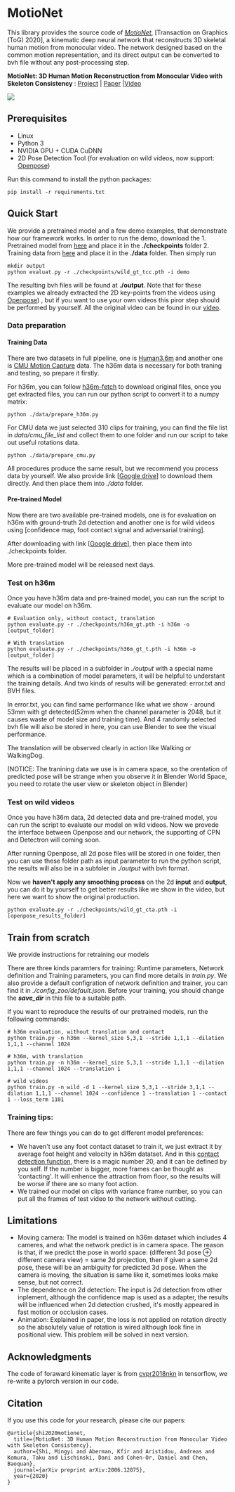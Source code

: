 # MotioNet

This library provides the source code of [*MotioNet*](http://rubbly.cn/publications/motioNet), [Transaction on Graphics (ToG) 2020], a kinematic deep neural network that reconstructs 3D skeletal human motion from monocular video. The network designed based on the common motion representation, and its direct output can be converted to bvh file without any post-processing step.

**MotioNet: 3D Human Motion Reconstruction from Monocular Video with Skeleton Consistency** : [Project](https://rubbly.cn/publications/motioNet/) | [Paper](https://arxiv.org/abs/2006.12075) |[Video](https://www.youtube.com/watch?v=8YubchlzvFA)

<img src="https://rubbly.cn/publications/motioNet/cover.gif" align="center">



## Prerequisites

- Linux
- Python 3
- NVIDIA GPU + CUDA CuDNN
- 2D Pose Detection Tool (for evaluation on wild videos, now support: [Openpose](https://github.com/CMU-Perceptual-Computing-Lab/openpose))

Run this command to install the python packages:

```shell
pip install -r requirements.txt
```

## Quick Start
We provide a pretrained model and a few demo examples, that demonstrate how our framework works. In order to run the demo, download the 1. Pretrained model from [here](https://drive.google.com/drive/folders/19hO4eVV8cE61aVg3dA-hClVjrtiJhq8d) and place it in the **./checkpoints** folder 2. Training data from [here](https://drive.google.com/drive/folders/1mvRPqtsNp46grBQ9feYish8evhEkm_9O) and place it in the **./data** folder. Then simply run

```shell
mkdir output
python evaluat.py -r ./checkpoints/wild_gt_tcc.pth -i demo
```

The resulting bvh files will be found at **./output**. Note that for these examples we already extracted the 2D key-points from the videos using [Openpose](https://github.com/CMU-Perceptual-Computing-Lab/openpose)) , but if you want to use your own videos this piror step should be performed by yourself. All the original video can be found in our [video](https://www.youtube.com/watch?v=8YubchlzvFA).

### Data preparation

#### Training Data

There are two datasets in full pipeline, one is [Human3.6m](http://vision.imar.ro/human3.6m/description.php) and another one is [CMU Motion Capture](https://sites.google.com/a/cgspeed.com/cgspeed/motion-capture/cmu-bvh-conversion) data. The h36m data is necessary for both traning and testing, so prepare it firstly.

For h36m, you can follow [h36m-fetch](https://github.com/anibali/h36m-fetch) to download original files, once you get extracted files, you can run our python script to convert it to a numpy matrix:

```shell
python ./data/prepare_h36m.py
```

For CMU data we just selected 310 clips for training, you can find the file list in *data/cmu_file_list* and collect them to one folder and run our script to take out useful rotations data.

```shell
python ./data/prepare_cmu.py
```

All procedures produce the same result, but we recommend you process data by yourself. We also provide link [[Google drive](https://drive.google.com/drive/folders/1mvRPqtsNp46grBQ9feYish8evhEkm_9O?usp=sharing)] to download them directly. And then place them into *./data* folder. 

#### Pre-trained Model

Now there are two available pre-trained models, one is for evaluation on h36m with ground-truth 2d detection and another one is for wild videos using [confidence map, foot contact signal and adversarial training].

After downloading with link [[Google drive](https://drive.google.com/drive/folders/19hO4eVV8cE61aVg3dA-hClVjrtiJhq8d?usp=sharing)], then place them into ./checkpoints folder.

More pre-trained model will be released next days.

### Test on h36m

Once you have h36m data and pre-trained model, you can run the script to evaluate our model on h36m.

```shell
# Evaluation only, without contact, translation
python evaluate.py -r ./checkpoints/h36m_gt.pth -i h36m -o [output_folder]

# With translation
python evaluate.py -r ./checkpoints/h36m_gt_t.pth -i h36m -o [output_folder]
```

The results will be placed in a subfolder in *./output* with a special name which is a combination of model parameters, it will be helpful to understant the training details. And two kinds of results will be generated: error.txt and BVH files.

In error.txt, you can find same performance like what we show - around 53mm with gt detected(52mm when the channel parameter is 2048, but it causes waste of model size and training time). And 4 randomly selected bvh file will also be stored in here, you can use Blender to see the visual performance.

The translation will be observed clearly in action like Walking or WalkingDog. 

(NOTICE: The tranining data we use is in camera space, so the orentation of predicted pose will be strange when you observe it in Blender World Space, you need to rotate the user view or skeleton object in Blender)

### Test on wild videos

Once you have h36m data, 2d detected data and pre-trained model, you can run the script to evaluate our model on wild videos. Now we provede the interface between Openpose and our network, the supporting of CPN and Detectron will coming soon.

After running Openpose, all 2d pose files will be stored in one folder, then you can use these folder path as input parameter to run the python script, the results will also be in a subfoler in *./output* with bvh format.

Now we **haven't apply any smoothing process** on the 2d **input** and **output**, you can do it by yourself to get better results like we show in the video, but here we want to show the original production.

```shell
python evaluate.py -r ./checkpoints/wild_gt_cta.pth -i [openpose_results_folder]
```

## Train from scratch

We provide instructions for retraining our models

There are three kinds paramters for training: Runtime parameters, Network definition and Training parameters, you can find more details in *train.py*. We also provide a default configration of network definition and trainer, you can find it in *./config_zoo/default.json*. Before your training, you should change the ***save_dir*** in this file to a suitable path.

If you want to reproduce the results of our pretrained models, run the following commands:

```shell
# h36m evaluation, without translation and contact
python train.py -n h36m --kernel_size 5,3,1 --stride 1,1,1 --dilation 1,1,1 --channel 1024 

# h36m, with translation
python train.py -n h36m --kernel_size 5,3,1 --stride 1,1,1 --dilation 1,1,1 --channel 1024 --translation 1

# wild videos
python train.py -n wild -d 1 --kernel_size 5,3,1 --stride 3,1,1 --dilation 1,1,1 --channel 1024 --confidence 1 --translation 1 --contact 1 --loss_term 1101
```

### Training tips:

There are few things you can do to get different model preferences:

- We haven't use any foot contact dataset to train it, we just extract it by average foot height and velocity in h36m datatset. And in this [contact detection function](https://github.com/Shimingyi/MotioNet/blob/master/data/h36m_dataset.py#L148), there is a magic number 20, and it can be defined by you self. If the number is bigger, more frames can be thought as ‘contacting'. It will enhence the attraction from floor, so the results will be worse if there are so many foot action.
- We trained our model on clips with variance frame number, so you can put all the frames of test video to the network without cutting.

## Limitations

- Moving camera: The model is trained on h36m dataset which includes 4 cameres, and what the network predict is in camera space. The reason is that, if we predict the pose in world space: (different 3d pose ⊕ different camera view) = same 2d projection, then if given a same 2d pose, these will be an ambiguity for predicted 3d pose. When the camera is moving, the situation is same like it, sometimes looks make sense, but not correct.
- The dependence on 2d detection: The input is 2d detection from other inplement, although the confidence map is used as a adapter, the results will be influenced when 2d detection crushed, it's mostly appeared in fast motion or occlusion cases.
- Animation: Explained in paper, the loss is not applied on rotation directly so the absolutely value of rotation is wired although look fine in positional view. This problem will be solved in next version.

## Acknowledgments

The code of foraward kinematic layer is from [cvpr2018nkn](https://github.com/rubenvillegas/cvpr2018nkn) in tensorflow, we re-write a pytorch version in our code. 

## Citation

If you use this code for your research, please cite our papers:

```bittext
@article{shi2020motionet,
  title={MotioNet: 3D Human Motion Reconstruction from Monocular Video with Skeleton Consistency},
  author={Shi, Mingyi and Aberman, Kfir and Aristidou, Andreas and Komura, Taku and Lischinski, Dani and Cohen-Or, Daniel and Chen, Baoquan},
  journal={arXiv preprint arXiv:2006.12075},
  year={2020}
}
```

